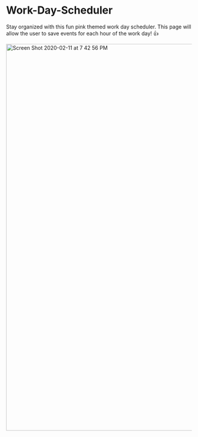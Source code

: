 # Work-Day-Scheduler

Stay organized with this fun pink themed work day scheduler. This page will allow the user to save events for each hour of the work day! 👍



<img width="1045" alt="Screen Shot 2020-02-11 at 7 42 56 PM" src="https://user-images.githubusercontent.com/57122209/74301126-e37d3e80-4d06-11ea-9828-d6861ad9d3a2.png">
